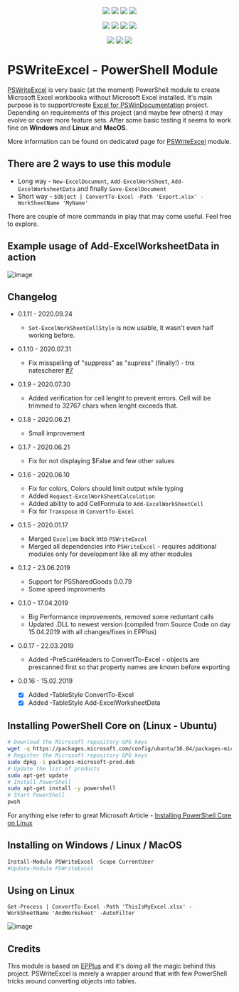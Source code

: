<p align="center">
  <a href="https://dev.azure.com/evotecpl/PSWriteExcel/_build/results?buildId=latest"><img src="https://dev.azure.com/evotecpl/PSWriteExcel/_apis/build/status/EvotecIT.PSWriteExcel"></a>
  <a href="https://www.powershellgallery.com/packages/PSWriteExcel"><img src="https://img.shields.io/powershellgallery/v/PSWriteExcel.svg"></a>
  <a href="https://www.powershellgallery.com/packages/PSWriteExcel"><img src="https://img.shields.io/powershellgallery/vpre/PSWriteExcel.svg?label=powershell%20gallery%20preview&colorB=yellow"></a>
  <a href="https://github.com/EvotecIT/PSWriteExcel"><img src="https://img.shields.io/github/license/EvotecIT/PSWriteExcel.svg"></a>
</p>

<p align="center">
  <a href="https://www.powershellgallery.com/packages/PSWriteExcel"><img src="https://img.shields.io/powershellgallery/p/PSWriteExcel.svg"></a>
  <a href="https://github.com/EvotecIT/PSWriteExcel"><img src="https://img.shields.io/github/languages/top/evotecit/PSWriteExcel.svg"></a>
  <a href="https://github.com/EvotecIT/PSWriteExcel"><img src="https://img.shields.io/github/languages/code-size/evotecit/PSWriteExcel.svg"></a>
  <a href="https://www.powershellgallery.com/packages/PSWriteExcel"><img src="https://img.shields.io/powershellgallery/dt/PSWriteExcel.svg"></a>
</p>

<p align="center">
  <a href="https://twitter.com/PrzemyslawKlys"><img src="https://img.shields.io/twitter/follow/PrzemyslawKlys.svg?label=Twitter%20%40PrzemyslawKlys&style=social"></a>
  <a href="https://evotec.xyz/hub"><img src="https://img.shields.io/badge/Blog-evotec.xyz-2A6496.svg"></a>
  <a href="https://www.linkedin.com/in/pklys"><img src="https://img.shields.io/badge/LinkedIn-pklys-0077B5.svg?logo=LinkedIn"></a>
</p>

# PSWriteExcel - PowerShell Module

[PSWriteExcel](https://evotec.xyz/hub/scripts/pswriteexcel-powershell-module/) is very basic (at the moment) PowerShell module to create Microsoft Excel workbooks without Microsoft Excel installed. It's main purpose is to support/create [Excel for PSWinDocumentation](https://evotec.xyz/hub/scripts/pswindocumentation-powershell-module/) project. Depending on requirements of this project (and maybe few others) it may evolve or cover more feature sets. After some basic testing it seems to work fine on **Windows** and **Linux** and **MacOS**.

More information can be found on dedicated page for [PSWriteExcel](https://evotec.xyz/hub/scripts/pswriteexcel-powershell-module/) module.

## There are 2 ways to use this module

- Long way - `New-ExcelDocument`, `Add-ExcelWorkSheet`, `Add-ExcelWorksheetData` and finally `Save-ExcelDocument`
- Short way - `$Object | ConvertTo-Excel -Path 'Export.xlsx' -WorkSheetName 'MyName'`

There are couple of more commands in play that may come useful. Feel free to explore.

## Example usage of Add-ExcelWorksheetData in action

![image](https://evotec.xyz/wp-content/uploads/2018/08/PSWriteExcel.gif.pagespeed.ce.WKvsf00WoC.gif)

## Changelog

- 0.1.11 - 2020.09.24
  - `Set-ExcelWorkSheetCellStyle` is now usable, it wasn't even half working before.
- 0.1.10 - 2020.07.31
  - Fix misspelling of "suppress" as "supress" (finally!) - tnx natescherer [#7](https://github.com/EvotecIT/PSWriteExcel/pull/7)
- 0.1.9 - 2020.07.30
  - Added verification for cell lenght to prevent errors. Cell will be trimmed to 32767 chars when lenght exceeds that.
- 0.1.8 - 2020.06.21
  - Small improvement
- 0.1.7 - 2020.06.21
  - Fix for not displaying $False and few other values
- 0.1.6 - 2020.06.10
  - Fix for colors, Colors should limit output while typing
  - Added `Request-ExcelWorkSheetCalculation`
  - Added ability to add CellFormula to `Add-ExcelWorkSheetCell`
  - Fix for `Transpose` in `ConvertTo-Excel`

- 0.1.5 - 2020.01.17
  - Merged `Excelimo` back into `PSWriteExcel`
  - Merged all dependencies into `PSWriteExcel` - requires additional modules only for development like all my other modules

- 0.1.2 - 23.06.2019
  - Support for PSSharedGoods 0.0.79
  - Some speed improvments
- 0.1.0 - 17.04.2019
  - Big Performance improvements, removed some reduntant calls
  - Updated .DLL to newest version (compiled from Source Code on day 15.04.2019 with all changes/fixes in EPPlus)
- 0.0.17 - 22.03.2019
  - Added -PreScanHeaders to ConvertTo-Excel - objects are prescanned first so that property names are known before exporting
- 0.0.16 - 15.02.2019
  - [x]   Added -TableStyle ConvertTo-Excel
  - [x] Added -TableStyle Add-ExcelWorksheetData

## Installing PowerShell Core on (Linux - Ubuntu)

```bash
# Download the Microsoft repository GPG keys
wget -q https://packages.microsoft.com/config/ubuntu/16.04/packages-microsoft-prod.deb
# Register the Microsoft repository GPG keys
sudo dpkg -i packages-microsoft-prod.deb
# Update the list of products
sudo apt-get update
# Install PowerShell
sudo apt-get install -y powershell
# Start PowerShell
pwsh
```

For anything else refer to great Microsoft Article - [Installing PowerShell Core on Linux](https://docs.microsoft.com/en-US/powershell/scripting/setup/installing-powershell-core-on-linux?view=powershell-6)

## Installing on Windows / Linux / MacOS

```powershell
Install-Module PSWriteExcel -Scope CurrentUser
#Update-Module PSWriteExcel
```

## Using on Linux

```
Get-Process | ConvertTo-Excel -Path 'ThisIsMyExcel.xlsx' -WorkSheetName 'AndWorksheet' -AutoFilter
```

![image](https://evotec.xyz/wp-content/uploads/2018/09/PSWriteExcel-ExportOnUbuntu.gif)

## Credits

This module is based on [EPPlus](https://github.com/JanKallman/EPPlus) and it's doing all the magic behind this project. PSWriteExcel is merely a wrapper around that with few PowerShell tricks around converting objects into tables.
